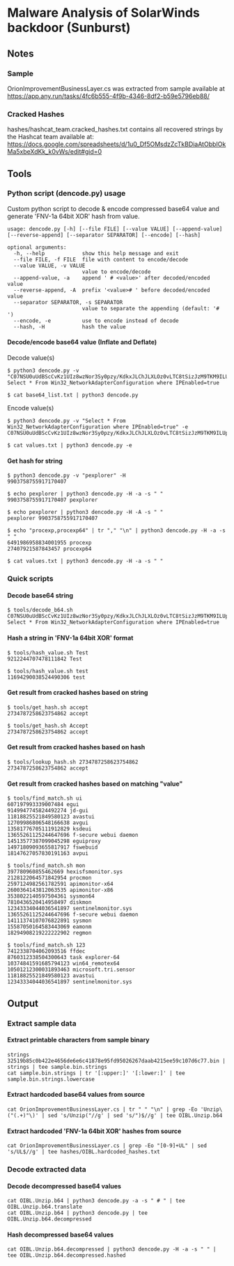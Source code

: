 # Malware Analysis of SolarWinds backdoor (Sunburst)
## Notes
### Sample
OrionImprovementBusinessLayer.cs was extracted from sample available at https://app.any.run/tasks/4fc6b555-4f9b-4346-8df2-b59e5796eb88/

### Cracked Hashes
hashes/hashcat_team.cracked_hashes.txt contains all recovered strings by the Hashcat team available at:<br>
https://docs.google.com/spreadsheets/d/1u0_Df5OMsdzZcTkBDiaAtObbIOkMa5xbeXdKk_k0vWs/edit#gid=0

## Tools
### Python script (dencode.py) usage
Custom python script to decode & encode compressed base64 value and generate 'FNV-1a 64bit XOR' hash from value.
```
usage: dencode.py [-h] [--file FILE] [--value VALUE] [--append-value] [--reverse-append] [--separator SEPARATOR] [--encode] [--hash]

optional arguments:
  -h, --help            show this help message and exit
  --file FILE, -f FILE  file with content to encode/decode
  --value VALUE, -v VALUE
                        value to encode/decode
  --append-value, -a    append ' # <value>' after decoded/encoded value
  --reverse-append, -A  prefix '<value># ' before decoded/encoded value
  --separator SEPARATOR, -s SEPARATOR
                        value to separate the appending (default: '# ')
  --encode, -e          use to encode instead of decode
  --hash, -H            hash the value
```

#### Decode/encode base64 value (Inflate and Deflate)
Decode value(s)
```
$ python3 dencode.py -v "C07NSU0uUdBScCvKz1UIz8wzNor3Sy0pzy/KdkxJLChJLXLOz0vLTC8tSizJzM9TKM9ILUpV8AxwzUtMyklNsS0pKk0FAA=="
Select * From Win32_NetworkAdapterConfiguration where IPEnabled=true

$ cat base64_list.txt | python3 dencode.py
```
Encode value(s)
```
$ python3 dencode.py -v "Select * From Win32_NetworkAdapterConfiguration where IPEnabled=true" -e
C07NSU0uUdBScCvKz1UIz8wzNor3Sy0pzy/KdkxJLChJLXLOz0vLTC8tSizJzM9TKM9ILUpV8AxwzUtMyklNsS0pKk0FAA==

$ cat values.txt | python3 dencode.py -e
```

#### Get hash for string
```
$ python3 dencode.py -v "pexplorer" -H
9903758755917170407

$ echo pexplorer | python3 dencode.py -H -a -s " " 
9903758755917170407 pexplorer

$ echo pexplorer | python3 dencode.py -H -A -s " " 
pexplorer 9903758755917170407

$ echo "procexp,procexp64" | tr "," "\n" | python3 dencode.py -H -a -s " "
6491986958834001955 procexp
27407921587843457 procexp64

$ cat values.txt | python3 dencode.py -H -a -s " "
```

### Quick scripts
#### Decode base64 string
```
$ tools/decode_b64.sh C07NSU0uUdBScCvKz1UIz8wzNor3Sy0pzy/KdkxJLChJLXLOz0vLTC8tSizJzM9TKM9ILUpV8AxwzUtMyklNsS0pKk0FAA==
Select * From Win32_NetworkAdapterConfiguration where IPEnabled=true
```

#### Hash a string in 'FNV-1a 64bit XOR' format
```
$ tools/hash_value.sh Test
9212244707478111842 Test

$ tools/hash_value.sh test
11694290038524490306 test
```

#### Get result from cracked hashes based on string
```
$ tools/get_hash.sh accept
2734787258623754862 accept

$ tools/get_hash.sh Accept
2734787258623754862 accept
```

#### Get result from cracked hashes based on hash
```
$ tools/lookup_hash.sh 2734787258623754862
2734787258623754862 accept
```

#### Get result from cracked hashes based on matching "value"
```
$ tools/find_match.sh ui
607197993339007484 egui
9149947745824492274 jd-gui
11818825521849580123 avastui
12709986806548166638 avgui
13581776705111912829 ksdeui
13655261125244647696 f-secure webui daemon
14513577387099045298 eguiproxy
14971809093655817917 fswebuid
18147627057830191163 avpui

$ tools/find_match.sh mon
397780960855462669 hexisfsmonitor.sys
2128122064571842954 procmon
2597124982561782591 apimonitor-x64
2600364143812063535 apimonitor-x86
3538022140597504361 sysmon64
7810436520414958497 diskmon
12343334044036541897 sentinelmonitor.sys
13655261125244647696 f-secure webui daemon
14111374107076822891 sysmon
15587050164583443069 eamonm
18294908219222222902 regmon

$ tools/find_match.sh 123
7412338704062093516 ffdec
8760312338504300643 task explorer-64
10374841591685794123 win64_remotex64
10501212300031893463 microsoft.tri.sensor
11818825521849580123 avastui
12343334044036541897 sentinelmonitor.sys
```

## Output
### Extract sample data
#### Extract printable characters from sample binary
```
strings 32519b85c0b422e4656de6e6c41878e95fd95026267daab4215ee59c107d6c77.bin | strings | tee sample.bin.strings
cat sample.bin.strings | tr '[:upper:]' '[:lower:]' | tee sample.bin.strings.lowercase
```
#### Extract hardcoded base64 values from source
```
cat OrionImprovementBusinessLayer.cs | tr " " "\n" | grep -Eo 'Unzip\("(.+)"\)' | sed 's/Unzip("//g' | sed 's/")$//g' | tee OIBL.Unzip.b64
```
#### Extract hardcoded 'FNV-1a 64bit XOR' hashes from source
```
cat OrionImprovementBusinessLayer.cs | grep -Eo "[0-9]+UL" | sed 's/UL$//g' | tee hashes/OIBL.hardcoded_hashes.txt
```

### Decode extracted data
#### Decode decompressed base64 values
```
cat OIBL.Unzip.b64 | python3 dencode.py -a -s " # " | tee OIBL.Unzip.b64.translate
cat OIBL.Unzip.b64 | python3 dencode.py | tee OIBL.Unzip.b64.decompressed
```
#### Hash decompressed base64 values
```
cat OIBL.Unzip.b64.decompressed | python3 dencode.py -H -a -s " " | tee OIBL.Unzip.b64.decompressed.hashed
```
